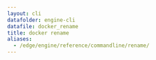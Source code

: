 ```yaml
---
layout: cli
datafolder: engine-cli
datafile: docker_rename
title: docker rename
aliases:
  - /edge/engine/reference/commandline/rename/
---
```

<!--
This page is automatically generated from Docker's source code. If you want to
suggest a change to the text that appears here, open a ticket or pull request
in the source repository on GitHub:

https://github.com/docker/cli
-->
